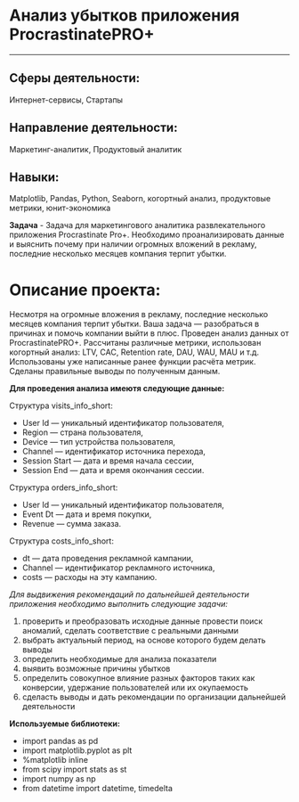 # Анализ убытков приложения ProcrastinatePRO+
________________
## Сферы деятельности: 
Интернет-сервисы, Стартапы

## Направление деятельности: 
Маркетинг-аналитик, Продуктовый аналитик	

## Навыки:
Matplotlib, Pandas, Python, Seaborn, когортный анализ, продуктовые метрики, юнит-экономика

**Задача** - Задача для маркетингового аналитика развлекательного приложения Procrastinate Pro+. Необходимо проанализировать данные и выяснить почему при наличии огромных вложений в рекламу, последние несколько месяцев компания терпит убытки.

# Описание проекта: 
Несмотря на огромные вложения в рекламу, последние несколько месяцев компания терпит убытки. Ваша задача — разобраться в причинах и помочь компании выйти в плюс.	Проведен анализ данных от ProcrastinatePRO+.
Рассчитаны различные метрики, использован когортный анализ: LTV, CAC, Retention rate, DAU, WAU, MAU и т.д. Использованы уже написанные ранее функции расчёта метрик. Сделаны правильные выводы по полученным данным.

**Для проведения анализа имеютя следующие данные:**

Структура visits_info_short:

- User Id — уникальный идентификатор пользователя,
- Region — страна пользователя,
- Device — тип устройства пользователя,
- Channel — идентификатор источника перехода,
- Session Start — дата и время начала сессии,
- Session End — дата и время окончания сессии.

Структура orders_info_short:

- User Id — уникальный идентификатор пользователя,
- Event Dt — дата и время покупки,
- Revenue — сумма заказа.

Структура costs_info_short:

- dt — дата проведения рекламной кампании,
- Channel — идентификатор рекламного источника,
- costs — расходы на эту кампанию.

*Для выдвижения рекомендаций по дальнейшей деятельности приложения необходимо выполнить следующие задачи:*

1) проверить и преобразовать исходные данные провести поиск аномалий, сделать соответствие с реальными данными
2) выбрать актуальный период, на основе которого будем делать выводы
3) определить необходимые для анализа показатели
4) выявить возможные причины убытков
5) определить совокупное влияние разных факторов таких как конверсии, удержание пользователей или их окупаемость
6) сделасть выводы и дать рекомендации по организации дальнейшей деятельности

**Используемые библиотеки:**
- import pandas as pd
- import matplotlib.pyplot as plt
- %matplotlib inline
- from scipy import stats as st
- import numpy as np
- from datetime import datetime, timedelta
